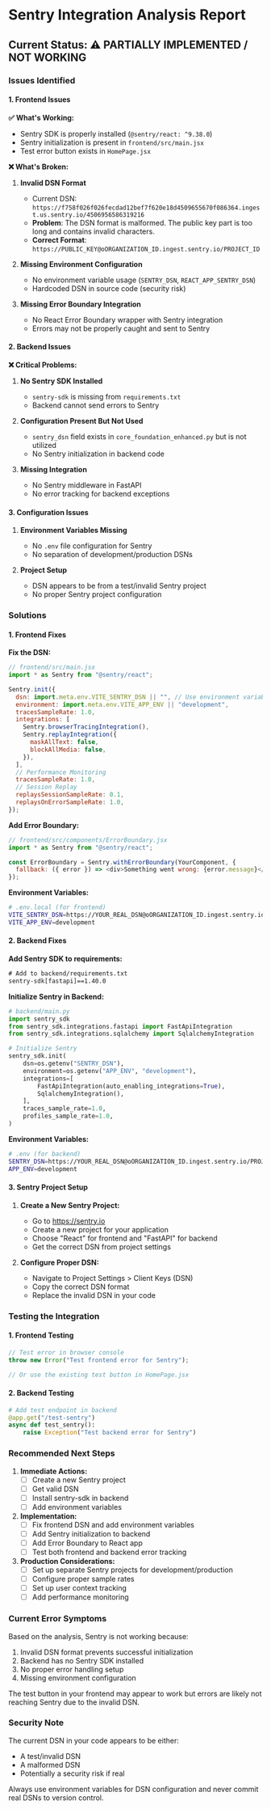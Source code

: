 # Sentry Integration Analysis Report

## Current Status: ⚠️ **PARTIALLY IMPLEMENTED / NOT WORKING**

### Issues Identified

#### 1. **Frontend Issues**

**✅ What's Working:**
- Sentry SDK is properly installed (`@sentry/react: ^9.38.0`)
- Sentry initialization is present in `frontend/src/main.jsx`
- Test error button exists in `HomePage.jsx`

**❌ What's Broken:**

1. **Invalid DSN Format**
   - Current DSN: `https://f758f026f026fecdad12bef7f620e18d4509655670f086364.ingest.us.sentry.io/4506956586319216`
   - **Problem**: The DSN format is malformed. The public key part is too long and contains invalid characters.
   - **Correct Format**: `https://PUBLIC_KEY@oORGANIZATION_ID.ingest.sentry.io/PROJECT_ID`

2. **Missing Environment Configuration**
   - No environment variable usage (`SENTRY_DSN`, `REACT_APP_SENTRY_DSN`)
   - Hardcoded DSN in source code (security risk)

3. **Missing Error Boundary Integration**
   - No React Error Boundary wrapper with Sentry integration
   - Errors may not be properly caught and sent to Sentry

#### 2. **Backend Issues**

**❌ Critical Problems:**

1. **No Sentry SDK Installed**
   - `sentry-sdk` is missing from `requirements.txt`
   - Backend cannot send errors to Sentry

2. **Configuration Present But Not Used**
   - `sentry_dsn` field exists in `core_foundation_enhanced.py` but is not utilized
   - No Sentry initialization in backend code

3. **Missing Integration**
   - No Sentry middleware in FastAPI
   - No error tracking for backend exceptions

#### 3. **Configuration Issues**

1. **Environment Variables Missing**
   - No `.env` file configuration for Sentry
   - No separation of development/production DSNs

2. **Project Setup**
   - DSN appears to be from a test/invalid Sentry project
   - No proper Sentry project configuration

### Solutions

#### 1. **Frontend Fixes**

**Fix the DSN:**
```javascript
// frontend/src/main.jsx
import * as Sentry from "@sentry/react";

Sentry.init({
  dsn: import.meta.env.VITE_SENTRY_DSN || "", // Use environment variable
  environment: import.meta.env.VITE_APP_ENV || "development",
  tracesSampleRate: 1.0,
  integrations: [
    Sentry.browserTracingIntegration(),
    Sentry.replayIntegration({
      maskAllText: false,
      blockAllMedia: false,
    }),
  ],
  // Performance Monitoring
  tracesSampleRate: 1.0,
  // Session Replay
  replaysSessionSampleRate: 0.1,
  replaysOnErrorSampleRate: 1.0,
});
```

**Add Error Boundary:**
```javascript
// frontend/src/components/ErrorBoundary.jsx
import * as Sentry from "@sentry/react";

const ErrorBoundary = Sentry.withErrorBoundary(YourComponent, {
  fallback: ({ error }) => <div>Something went wrong: {error.message}</div>,
});
```

**Environment Variables:**
```bash
# .env.local (for frontend)
VITE_SENTRY_DSN=https://YOUR_REAL_DSN@oORGANIZATION_ID.ingest.sentry.io/PROJECT_ID
VITE_APP_ENV=development
```

#### 2. **Backend Fixes**

**Add Sentry SDK to requirements:**
```txt
# Add to backend/requirements.txt
sentry-sdk[fastapi]==1.40.0
```

**Initialize Sentry in Backend:**
```python
# backend/main.py
import sentry_sdk
from sentry_sdk.integrations.fastapi import FastApiIntegration
from sentry_sdk.integrations.sqlalchemy import SqlalchemyIntegration

# Initialize Sentry
sentry_sdk.init(
    dsn=os.getenv("SENTRY_DSN"),
    environment=os.getenv("APP_ENV", "development"),
    integrations=[
        FastApiIntegration(auto_enabling_integrations=True),
        SqlalchemyIntegration(),
    ],
    traces_sample_rate=1.0,
    profiles_sample_rate=1.0,
)
```

**Environment Variables:**
```bash
# .env (for backend)
SENTRY_DSN=https://YOUR_REAL_DSN@oORGANIZATION_ID.ingest.sentry.io/PROJECT_ID
APP_ENV=development
```

#### 3. **Sentry Project Setup**

1. **Create a New Sentry Project:**
   - Go to https://sentry.io
   - Create a new project for your application
   - Choose "React" for frontend and "FastAPI" for backend
   - Get the correct DSN from project settings

2. **Configure Proper DSN:**
   - Navigate to Project Settings > Client Keys (DSN)
   - Copy the correct DSN format
   - Replace the invalid DSN in your code

### Testing the Integration

#### 1. **Frontend Testing**
```javascript
// Test error in browser console
throw new Error("Test frontend error for Sentry");

// Or use the existing test button in HomePage.jsx
```

#### 2. **Backend Testing**
```python
# Add test endpoint in backend
@app.get("/test-sentry")
async def test_sentry():
    raise Exception("Test backend error for Sentry")
```

### Recommended Next Steps

1. **Immediate Actions:**
   - [ ] Create a new Sentry project
   - [ ] Get valid DSN
   - [ ] Install sentry-sdk in backend
   - [ ] Add environment variables

2. **Implementation:**
   - [ ] Fix frontend DSN and add environment variables
   - [ ] Add Sentry initialization to backend
   - [ ] Add Error Boundary to React app
   - [ ] Test both frontend and backend error tracking

3. **Production Considerations:**
   - [ ] Set up separate Sentry projects for development/production
   - [ ] Configure proper sample rates
   - [ ] Set up user context tracking
   - [ ] Add performance monitoring

### Current Error Symptoms

Based on the analysis, Sentry is not working because:
1. Invalid DSN format prevents successful initialization
2. Backend has no Sentry SDK installed
3. No proper error handling setup
4. Missing environment configuration

The test button in your frontend may appear to work but errors are likely not reaching Sentry due to the invalid DSN.

### Security Note

The current DSN in your code appears to be either:
- A test/invalid DSN
- A malformed DSN
- Potentially a security risk if real

Always use environment variables for DSN configuration and never commit real DSNs to version control.